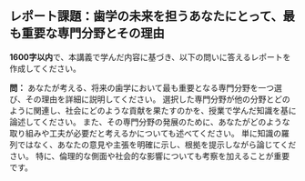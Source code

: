 ## レポート課題：歯学の未来を担うあなたにとって、最も重要な専門分野とその理由

**1600字以内**で、本講義で学んだ内容に基づき、以下の問いに答えるレポートを作成してください。

**問：** あなたが考える、将来の歯学において最も重要となる専門分野を一つ選び、その理由を詳細に説明してください。  選択した専門分野が他の分野とどのように関連し、社会にどのような貢献を果たすのかを、授業で学んだ知識を基に論述してください。  また、その専門分野の発展のために、あなたがどのような取り組みや工夫が必要だと考えるかについても述べてください。  単に知識の羅列ではなく、あなたの意見や主張を明確に示し、根拠を提示しながら論じてください。  特に、倫理的な側面や社会的な影響についても考察を加えることが重要です。
